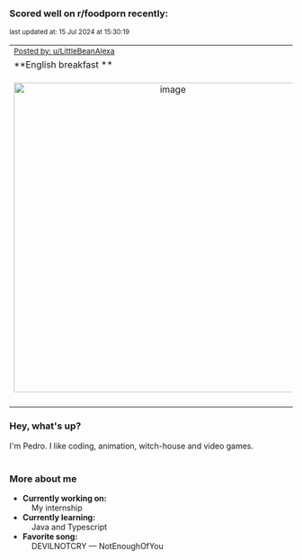 ### Scored well on r/foodporn recently:

<p align="left"><sub>last updated at: 15 Jul 2024 at 15:30:19</sub></p>

|   |
| --- |
| <sub>[Posted by: u/LittleBeanAlexa][source]</sub> |
| **English breakfast ** | 
|<p align="center"> <img alt="image" src="https://i.redd.it/kgghpjcu0icd1.jpeg" width="550" /> </p>|
|   |

### Hey, what's up?

I'm Pedro. I like coding, animation, witch-house and video games.<br><br>

### More about me
- **Currently working on:**  
&nbsp;&nbsp;&nbsp;&nbsp;My internship
- **Currently learning:**  
&nbsp;&nbsp;&nbsp;&nbsp;Java and Typescript
- **Favorite song:**  
&nbsp;&nbsp;&nbsp;&nbsp;DEVILNOTCRY — NotEnoughOfYou<br><br>

  



  
  
  
[linkedin]: https://linkedin.com/in/pedro-h-r-gomes-8a487b14a/
[gmail]: mailto:pilique11@gmail.com
[source]: https://reddit.com/r/FoodPorn/comments/1e34bvl/english_breakfast/
[redditAPI]: https://www.reddit.com/dev/api/